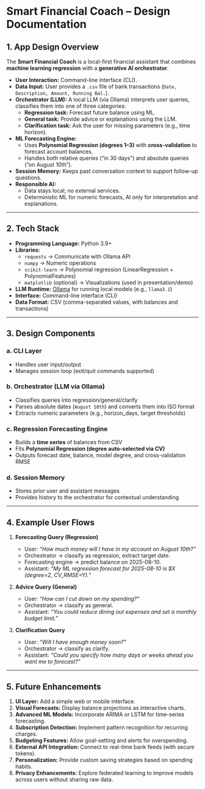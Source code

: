 # Smart Financial Coach – Design Documentation

## 1. App Design Overview
The **Smart Financial Coach** is a local-first financial assistant that combines **machine learning regression** with a **generative AI orchestrator**.  

- **User Interaction:** Command-line interface (CLI).  
- **Data Input:** User provides a `.csv` file of bank transactions (`Date, Description, Amount, Running Bal.`).  
- **Orchestrator (LLM):** A local LLM (via Ollama) interprets user queries, classifies them into one of three categories:  
  - **Regression task:** Forecast future balance using ML.  
  - **General task:** Provide advice or explanations using the LLM.  
  - **Clarification task:** Ask the user for missing parameters (e.g., time horizon).  
- **ML Forecasting Engine:**  
  - Uses **Polynomial Regression (degrees 1–3)** with **cross-validation** to forecast account balances.  
  - Handles both relative queries (“in 30 days”) and absolute queries (“on August 10th”).  
- **Session Memory:** Keeps past conversation context to support follow-up questions.  
- **Responsible AI:**  
  - Data stays local; no external services.  
  - Deterministic ML for numeric forecasts, AI only for interpretation and explanations.  

---

## 2. Tech Stack
- **Programming Language:** Python 3.9+  
- **Libraries:**  
  - `requests` → Communicate with Ollama API  
  - `numpy` → Numeric operations  
  - `scikit-learn` → Polynomial regression (LinearRegression + PolynomialFeatures)  
  - `matplotlib` (optional) → Visualizations (used in presentation/demo)  
- **LLM Runtime:** [Ollama](https://ollama.ai/) for running local models (e.g., `llama3.1`)  
- **Interface:** Command-line interface (CLI)  
- **Data Format:** CSV (comma-separated values, with balances and transactions)  

---

## 3. Design Components
### a. CLI Layer
- Handles user input/output  
- Manages session loop (exit/quit commands supported)  

### b. Orchestrator (LLM via Ollama)
- Classifies queries into regression/general/clarify  
- Parses absolute dates (`August 10th`) and converts them into ISO format  
- Extracts numeric parameters (e.g., horizon_days, target thresholds)  

### c. Regression Forecasting Engine
- Builds a **time series** of balances from CSV  
- Fits **Polynomial Regression (degree auto-selected via CV)**  
- Outputs forecast date, balance, model degree, and cross-validation RMSE  

### d. Session Memory
- Stores prior user and assistant messages  
- Provides history to the orchestrator for contextual understanding  

---

## 4. Example User Flows
1. **Forecasting Query (Regression)**  
   - User: *“How much money will I have in my account on August 10th?”*  
   - Orchestrator → classify as regression, extract target date.  
   - Forecasting engine → predict balance on 2025-08-10.  
   - Assistant: *“My ML regression forecast for 2025-08-10 is $X (degree=2, CV_RMSE=Y).”*  

2. **Advice Query (General)**  
   - User: *“How can I cut down on my spending?”*  
   - Orchestrator → classify as general.  
   - Assistant: *“You could reduce dining out expenses and set a monthly budget limit.”*  

3. **Clarification Query**  
   - User: *“Will I have enough money soon?”*  
   - Orchestrator → classify as clarify.  
   - Assistant: *“Could you specify how many days or weeks ahead you want me to forecast?”*  

---

## 5. Future Enhancements
1. **UI Layer:** Add a simple web or mobile interface.  
2. **Visual Forecasts:** Display balance projections as interactive charts.  
3. **Advanced ML Models:** Incorporate ARIMA or LSTM for time-series forecasting.  
4. **Subscription Detection:** Implement pattern recognition for recurring charges.  
5. **Budgeting Features:** Allow goal-setting and alerts for overspending.  
6. **External API Integration:** Connect to real-time bank feeds (with secure tokens).  
7. **Personalization:** Provide custom saving strategies based on spending habits.  
8. **Privacy Enhancements:** Explore federated learning to improve models across users without sharing raw data.  
